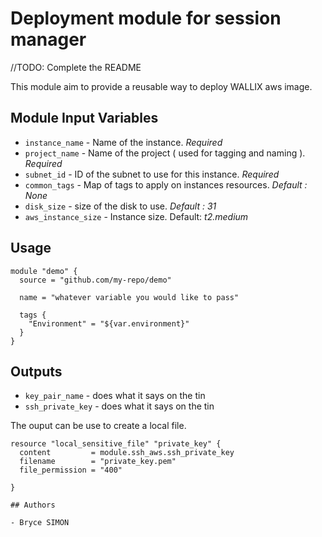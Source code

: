 # Deployment module for session manager

//TODO: Complete the README

This module aim to provide a reusable way to deploy WALLIX aws image.

## Module Input Variables

- `instance_name` - Name of the instance. *Required*
- `project_name`  - Name of the project ( used for tagging and naming ). *Required*
- `subnet_id`     - ID of the subnet to use for this instance. *Required*
- `common_tags`   - Map of tags to apply on instances resources. *Default : None*
- `disk_size`     - size of the disk to use. *Default : 31*
- `aws_instance_size` - Instance size. Default: *t2.medium*

## Usage

```hcl
module "demo" {
  source = "github.com/my-repo/demo"

  name = "whatever variable you would like to pass"

  tags {
    "Environment" = "${var.environment}"
  }
}
```

## Outputs

- `key_pair_name` - does what it says on the tin
- `ssh_private_key` - does what it says on the tin

The ouput can be use to create a local file.

```hcl
resource "local_sensitive_file" "private_key" {
  content         = module.ssh_aws.ssh_private_key
  filename        = "private_key.pem"
  file_permission = "400"

}

## Authors

- Bryce SIMON
